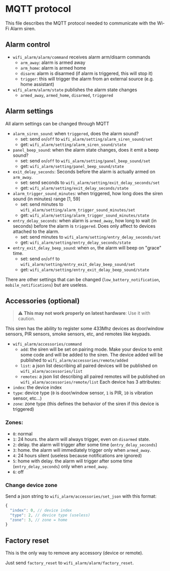 # MQTT protocol

This file describes the MQTT protocol needed to communicate with the Wi-Fi Alarm siren.

## Alarm control
  * `wifi_alarm/alarm/command` receives alarm arm/disarm commands
    * `arm_away`: alarm is armed away
    * `arm_home`: alarm is armed home
    * `disarm`: alarm is disarmed (if alarm is triggered, this will stop it)
    * `trigger`: this will trigger the alarm from an external source (e.g. home assistant)
  * `wifi_alarm/alarm/state` publishes the alarm state changes
    * `armed_away`, `armed_home`, `disarmed`, `triggered`

## Alarm settings
All alarm settings can be changed through MQTT
  * `alarm_siren_sound`: when `triggered`, does the alarm sound?
    * set: send `on`/`off` to `wifi_alarm/setting/alarm_siren_sound/set`
    * get: `wifi_alarm/setting/alarm_siren_sound/state`
  * `panel_beep_sound`: when the alarm state changes, does it emit a beep sound?
    * set: send `on`/`off` to `wifi_alarm/setting/panel_beep_sound/set`
    * get: `wifi_alarm/setting/panel_beep_sound/state`
  * `exit_delay_seconds`: Seconds before the alarm is actually armed on `arm_away`.
    * set: send seconds to `wifi_alarm/setting/exit_delay_seconds/set`
    * get: `wifi_alarm/setting/exit_delay_seconds/state`
  * `alarm_trigger_sound_minutes`: when triggered, how long does the siren sound (in minutes) range [1, 59]
    * set: send minutes to `wifi_alarm/setting/alarm_trigger_sound_minutes/set`
    * get: `wifi_alarm/setting/alarm_trigger_sound_minutes/state`
  * `entry_delay_seconds`: when alarm is `armed_away`, how long to wait (in seconds) before the alarm is `triggered`. Does only affect to devices attached to the alarm.
    * set: send minutes to `wifi_alarm/setting/entry_delay_seconds/set`
    * get: `wifi_alarm/setting/entry_delay_seconds/state`
  * `entry_exit_delay_beep_sound`: when `on`, the alarm will beep on "grace" time.
    * set: send `on`/`off` to `wifi_alarm/setting/entry_exit_delay_beep_sound/set`
    * get: `wifi_alarm/setting/entry_exit_delay_beep_sound/state`

There are other settings that can be changed (`low_battery_notification`, `mobile_notifications`) but are useless.

## Accessories (optional)

> :warning: **This may not work properly on latest hardware**: Use it with caution.

This siren has the ability to register some 433Mhz devices as door/window sensors, PIR sensors, smoke sensors, etc, and remotes like keypads.
  * `wifi_alarm/accessories/command`
    * `add`: the siren will be set on pairing mode. Make your device to emit some code and will be added to the siren. The device added will be published to `wifi_alarm/accessories/remote/added`
    * `list`: a json list describing all paired devices will be published on `wifi_alarm/accessories/list`
    * `remotes`: a json list describing all paired remotes will be published on `wifi_alarm/accessories/remote/list`
Each device has 3 attributes:
  * `index`: the device index
  * `type`: device type (`0` is door/window sensor, `1` is PIR, `10` is vibration sensor, etc...)
  * `zone`: zone type (this defines the behavior of the siren if this device is triggered)

### Zones:
  * `0`: normal
  * `1`: 24 hours. the alarm will always trigger, even on `disarmed` state. 
  * `2`: delay. the alarm will trigger after some time (`entry_delay_seconds`)
  * `3`: home. the alarm will immediately trigger only when `armed_away`.
  * `4`: 24 hours silent (useless because notifications are ignored)
  * `5`: home with delay. the alarm will trigger after some time (`entry_delay_seconds`) only when `armed_away`.
  * `6`: off

### Change device zone
Send a json string to `wifi_alarm/accessories/set_json` with this format:
```javascript
{
  "index": 0, // device index
  "type": 2, // device type (useless)
  "zone": 3, // zone = home
}
```

## Factory reset
This is the only way to remove any accessory (device or remote).

Just send `factory_reset` to `wifi_alarm/alarm/factory_reset`.